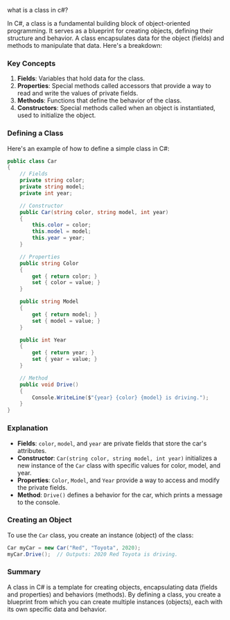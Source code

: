 what is a class in c#?

In C#, a class is a fundamental building block of object-oriented programming. It serves as a blueprint for creating objects, defining their structure and behavior. A class encapsulates data for the object (fields) and methods to manipulate that data. Here's a breakdown:

### Key Concepts

1. **Fields**: Variables that hold data for the class.
2. **Properties**: Special methods called accessors that provide a way to read and write the values of private fields.
3. **Methods**: Functions that define the behavior of the class.
4. **Constructors**: Special methods called when an object is instantiated, used to initialize the object.

### Defining a Class

Here's an example of how to define a simple class in C#:

```csharp
public class Car
{
    // Fields
    private string color;
    private string model;
    private int year;

    // Constructor
    public Car(string color, string model, int year)
    {
        this.color = color;
        this.model = model;
        this.year = year;
    }

    // Properties
    public string Color
    {
        get { return color; }
        set { color = value; }
    }

    public string Model
    {
        get { return model; }
        set { model = value; }
    }

    public int Year
    {
        get { return year; }
        set { year = value; }
    }

    // Method
    public void Drive()
    {
        Console.WriteLine($"{year} {color} {model} is driving.");
    }
}
```

### Explanation

- **Fields**: `color`, `model`, and `year` are private fields that store the car's attributes.
- **Constructor**: `Car(string color, string model, int year)` initializes a new instance of the `Car` class with specific values for color, model, and year.
- **Properties**: `Color`, `Model`, and `Year` provide a way to access and modify the private fields.
- **Method**: `Drive()` defines a behavior for the car, which prints a message to the console.

### Creating an Object

To use the `Car` class, you create an instance (object) of the class:

```csharp
Car myCar = new Car("Red", "Toyota", 2020);
myCar.Drive();  // Outputs: 2020 Red Toyota is driving.
```

### Summary

A class in C# is a template for creating objects, encapsulating data (fields and properties) and behaviors (methods). By defining a class, you create a blueprint from which you can create multiple instances (objects), each with its own specific data and behavior.